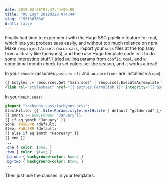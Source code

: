 ```yaml
---
date: 2019-02-28T07:47:44+09:00
title: "RC Logr 20190228 074744"
slug: "1551307664"
draft: false
---
```


Finally had time to experiment with the Hugo SSG pipeline feature for real, which lets you process sass easily, and without too much reliance on npm. Make `/myproject/assets/main.sass`, import your `scss` files at the top (say from a library like tachyons), and then use Hugo template code in it to do some interesting stuff. I tried pulling params from `config.toml`, and a conditional month check to set colors per the season, and it works a treat! 

In your `<head>` (assumes `postcss-cli` and `autoprefixer` are installed via `npm`): 

```html
{{ $styles := resources.Get "main.scss" | resources.ExecuteAsTemplate "style.scss" . | toCSS | postCSS | minify | fingerprint }}
<link rel="stylesheet" href="{{ $styles.Permalink }}" integrity="{{ $styles.Data.Integrity }}">
```

In your `main.sass`: 

```css
@import "tachyons-sass/tachyons.scss";
$textHilite: {{ .Site.Params.style.textHilite | default "goldenrod" }} !default;
{{ $mnth := now.Format "January"}}
{{ if eq $mnth "January" }}
$one: #658248 !default;
$two: #a0cf89 !default;
{{ else if eq $mnth "February" }}
{{ end }}
...
.one { color: $one; }
.two { color: $two; }
.bg-one { background-color: $one; }
.bg-two { background-color: $two; }
...
```

Then just use the classes in your templates.
